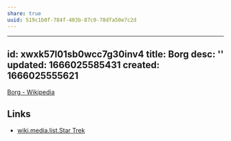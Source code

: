 ```yaml
---
share: true
uuid: 519c1b0f-784f-403b-87c0-78dfa50e7c2d
---
```

---
id: xwxk57l01sb0wcc7g30inv4
title: Borg
desc: ''
updated: 1666025585431
created: 1666025555621
---

[Borg - Wikipedia](https://en.wikipedia.org/wiki/Borg)

## Links

* [wiki.media.list.Star Trek](/undefined)